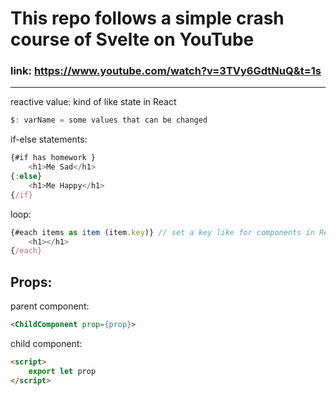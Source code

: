 # This repo follows a simple crash course of Svelte on YouTube
### link: https://www.youtube.com/watch?v=3TVy6GdtNuQ&t=1s
--- 
reactive value: kind of like state in React
```javascript
$: varName = some values that can be changed
```

if-else statements:
```javascript
{#if has homework }
    <h1>Me Sad</h1>
{:else}
    <h1>Me Happy</h1>
{/if}
```

loop:
```javascript
{#each items as item (item.key)} // set a key like for components in React
    <h1></h1>
{/each}
```

## Props:
parent component:
```html
<ChildComponent prop={prop}>
```

child component:
```html
<script>
    export let prop
</script>
```